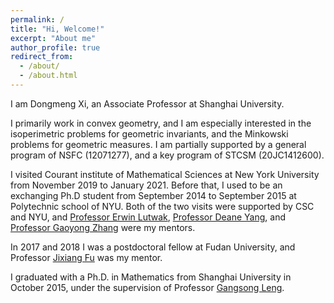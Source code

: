 ```yaml
---
permalink: /
title: "Hi, Welcome!"
excerpt: "About me"
author_profile: true
redirect_from: 
  - /about/
  - /about.html
---
```


I am Dongmeng Xi, an Associate Professor at Shanghai University. 

I primarily work in convex geometry, and I am especially interested in the isoperimetric problems for geometric invariants, and the Minkowski problems for geometric measures. I am partially supported by a general program of NSFC (12071277), and a key program of STCSM (20JC1412600).

I visited Courant institute of Mathematical Sciences at New York University from November 2019 to January 2021. Before that, I used to be an exchanging Ph.D student from September 2014 to September 2015 at Polytechnic school of NYU. Both of the two visits were supported by CSC and NYU, and [Professor Erwin Lutwak](https://cims.nyu.edu/people/profiles/LUTWAK_Erwin.html), [Professor Deane Yang](https://cims.nyu.edu/~yangd/), and [Professor Gaoyong Zhang](https://cims.nyu.edu/~gaoyong/) were my mentors. 

In 2017 and 2018 I was a postdoctoral fellow at Fudan University, and  Professor [Jixiang Fu](https://mathscinet.ams.org/mathscinet/search/author.html?mrauthid=616042) was my mentor.  

I graduated with a Ph.D. in Mathematics from Shanghai University in October 2015, under the supervision of  Professor [Gangsong Leng](https://mathscinet.ams.org/mathscinet/search/author.html?mrauthid=323352).



